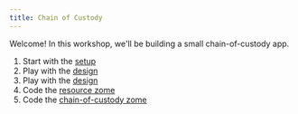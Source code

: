 ```yaml
---
title: Chain of Custody
---
```


Welcome! In this workshop, we'll be building a small chain-of-custody app.

1. Start with the [setup](https://holochain-gym.github.io/workshop-1/requirements/setup)
2. Play with the [design](https://holochain-gym.github.io/workshop-1/design)
3. Play with the [design](https://holochain-gym.github.io/workshop-1/design)
4. Code the [resource zome](https://holochain-gym.github.io/workshop-1/resources-zome)
5. Code the [chain-of-custody zome](https://holochain-gym.github.io/workshop-1/chain-of-custody-zome)

